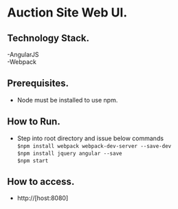 # Auction Site Web UI.  

## Technology Stack.  
   -AngularJS  
   -Webpack  

## Prerequisites.  
  - Node must be installed to use npm.  

## How to Run.  
  - Step into root directory and issue below commands  
     ```$npm install webpack webpack-dev-server --save-dev```  
     ```$npm install jquery angular --save```  
     ```$npm start```
## How to access.  
  - http://[host:8080]
